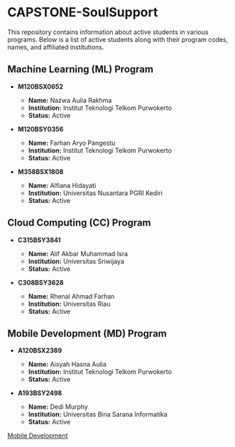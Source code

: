 # CAPSTONE-SoulSupport

This repository contains information about active students in various programs. Below is a list of active students along with their program codes, names, and affiliated institutions.

## Machine Learning (ML) Program

- **M120BSX0652**
  - **Name:** Nazwa Aulia Rakhma
  - **Institution:** Institut Teknologi Telkom Purwokerto
  - **Status:** Active

- **M120BSY0356**
  - **Name:** Farhan Aryo Pangestu
  - **Institution:** Institut Teknologi Telkom Purwokerto
  - **Status:** Active

- **M358BSX1808**
  - **Name:** Alfiana Hidayati
  - **Institution:** Universitas Nusantara PGRI Kediri
  - **Status:** Active

## Cloud Computing (CC) Program

- **C315BSY3841**
  - **Name:** Alif Akbar Muhammad Isra
  - **Institution:** Universitas Sriwijaya
  - **Status:** Active

- **C308BSY3628**
  - **Name:** Rhenal Ahmad Farhan
  - **Institution:** Universitas Riau
  - **Status:** Active

## Mobile Development (MD) Program

- **A120BSX2389**
  - **Name:** Aisyah Hasna Aulia
  - **Institution:** Institut Teknologi Telkom Purwokerto
  - **Status:** Active

- **A193BSY2498**
  - **Name:** Dedi Murphy
  - **Institution:** Universitas Bina Sarana Informatika
  - **Status:** Active




[Mobile Development](https://github.com/asyhasnaa/SoulSupport)
